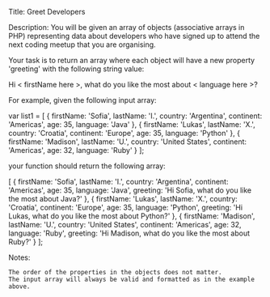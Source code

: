 Title: Greet Developers

Description: You will be given an array of objects (associative arrays in PHP) representing data about developers who have signed up to attend the next coding meetup that you are organising.

Your task is to return an array where each object will have a new property 'greeting' with the following string value:

Hi < firstName here >, what do you like the most about < language here >?

For example, given the following input array:

var list1 = [
{ firstName: 'Sofia', lastName: 'I.', country: 'Argentina', continent: 'Americas', age: 35, language: 'Java' },
{ firstName: 'Lukas', lastName: 'X.', country: 'Croatia', continent: 'Europe', age: 35, language: 'Python' },
{ firstName: 'Madison', lastName: 'U.', country: 'United States', continent: 'Americas', age: 32, language: 'Ruby' }
];

your function should return the following array:

[
{ firstName: 'Sofia', lastName: 'I.', country: 'Argentina', continent: 'Americas', age: 35, language: 'Java',
greeting: 'Hi Sofia, what do you like the most about Java?'
},
{ firstName: 'Lukas', lastName: 'X.', country: 'Croatia', continent: 'Europe', age: 35, language: 'Python',
greeting: 'Hi Lukas, what do you like the most about Python?'
},
{ firstName: 'Madison', lastName: 'U.', country: 'United States', continent: 'Americas', age: 32, language: 'Ruby',
greeting: 'Hi Madison, what do you like the most about Ruby?'
}
];

Notes:

    The order of the properties in the objects does not matter.
    The input array will always be valid and formatted as in the example above.
